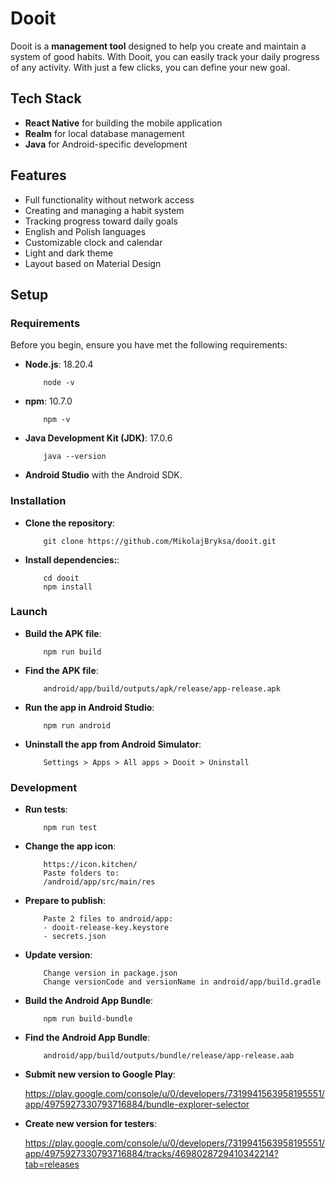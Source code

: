 # Dooit

Dooit is a **management tool** designed to help you create and maintain a system of good habits. With Dooit, you can easily track your daily progress of any activity. With just a few clicks, you can define your new goal.

## Tech Stack

- **React Native** for building the mobile application
- **Realm** for local database management
- **Java** for Android-specific development

## Features

- Full functionality without network access
- Creating and managing a habit system
- Tracking progress toward daily goals
- English and Polish languages
- Customizable clock and calendar
- Light and dark theme
- Layout based on Material Design

## Setup

### Requirements

Before you begin, ensure you have met the following requirements:

- **Node.js**: 18.20.4

  ```
      node -v
  ```

- **npm**: 10.7.0

  ```
      npm -v
  ```

- **Java Development Kit (JDK)**: 17.0.6

  ```
      java --version
  ```

- **Android Studio** with the Android SDK.

### Installation

- **Clone the repository**:

  ```
      git clone https://github.com/MikolajBryksa/dooit.git
  ```

- **Install dependencies:**:

  ```
      cd dooit
      npm install
  ```

### Launch

- **Build the APK file**:

  ```
      npm run build
  ```

- **Find the APK file**:

  ```
      android/app/build/outputs/apk/release/app-release.apk
  ```

- **Run the app in Android Studio**:

  ```
      npm run android
  ```

- **Uninstall the app from Android Simulator**:

  ```
      Settings > Apps > All apps > Dooit > Uninstall
  ```

### Development

- **Run tests**:

  ```
      npm run test
  ```

- **Change the app icon**:

  ```
      https://icon.kitchen/
      Paste folders to:
      /android/app/src/main/res
  ```

- **Prepare to publish**:

  ```
      Paste 2 files to android/app:
      - dooit-release-key.keystore
      - secrets.json
  ```

- **Update version**:

  ```
      Change version in package.json
      Change versionCode and versionName in android/app/build.gradle
  ```

- **Build the Android App Bundle**:

  ```
      npm run build-bundle
  ```

- **Find the Android App Bundle**:

  ```
      android/app/build/outputs/bundle/release/app-release.aab
  ```

- **Submit new version to Google Play**:

  https://play.google.com/console/u/0/developers/7319941563958195551/app/4975927330793716884/bundle-explorer-selector

- **Create new version for testers**:

  https://play.google.com/console/u/0/developers/7319941563958195551/app/4975927330793716884/tracks/4698028729410342214?tab=releases
